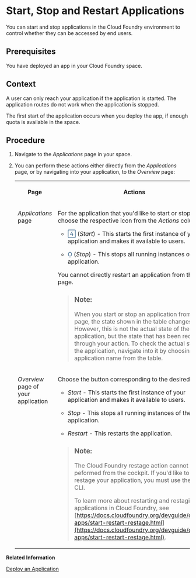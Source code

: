<!-- loioc0d7b6b288084495958a50627ad02c5f -->

<link rel="stylesheet" type="text/css" href="../css/sap-icons.css"/>

# Start, Stop and Restart Applications

You can start and stop applications in the Cloud Foundry environment to control whether they can be accessed by end users.



<a name="loioc0d7b6b288084495958a50627ad02c5f__prereq_ywq_dwc_p3b"/>

## Prerequisites

You have deployed an app in your Cloud Foundry space.



## Context

A user can only reach your application if the application is started. The application routes do not work when the application is stopped.

The first start of the application occurs when you deploy the app, if enough quota is available in the space.



## Procedure

1.  Navigate to the *Applications* page in your space.

2.  You can perform these actions either directly from the *Applications* page, or by navigating into your application, to the *Overview* page:


    <table>
    <tr>
    <th valign="top">

    Page


    
    </th>
    <th valign="top">

    Actions


    
    </th>
    </tr>
    <tr>
    <td valign="top">

    *Applications* page


    
    </td>
    <td valign="top">

    For the application that you'd like to start or stop, choose the respective icon from the *Actions* column:

    -   <span style="color:#346187;"><span class="SAP-icons"></span></span> \(*Start*\) - This starts the first instance of your application and makes it available to users.

    -   <span style="color:#346187;"><span class="SAP-icons"></span></span> \(*Stop*\) - This stops all running instances of the application.


    You cannot directly restart an application from this page.

    > ### Note:  
    > When you start or stop an application from this page, the state shown in the table changes. However, this is not the actual state of the application, but the state that has been requested through your action. To check the actual state of the application, navigate into it by choosing the application name from the table.


    
    </td>
    </tr>
    <tr>
    <td valign="top">

    *Overview* page of your application


    
    </td>
    <td valign="top">

    Choose the button corresponding to the desired action:

    -   *Start* - This starts the first instance of your application and makes it available to users.

    -   *Stop* - This stops all running instances of the application.

    -   *Restart* - This restarts the application.


    > ### Note:  
    > The Cloud Foundry restage action cannot be peformed from the cockpit. If you'd like to restage your application, you must use the CF CLI.
    > 
    > To learn more about restarting and restaging applications in Cloud Foundry, see [https://docs.cloudfoundry.org/devguide/deploy-apps/start-restart-restage.html](https://docs.cloudfoundry.org/devguide/deploy-apps/start-restart-restage.html).


    
    </td>
    </tr>
    </table>
    

**Related Information**  


[Deploy an Application](deploy-an-application-09fdb9b.md "You can use the cockpit to deploy a new application in the Cloud Foundry environment.")

